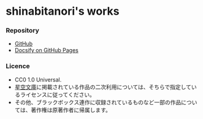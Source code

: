 # shinabitanori's works

### Repository

* [GitHub](https://github.com/paithiov909/shinabitanori)
* [Docsify on GitHub Pages](https://paithiov909.github.io/shinabitanori)

### Licence

* CC0 1.0 Universal.
* [星空文庫](https://slib.net/a/19034/)に掲載されている作品の二次利用については、そちらで指定しているライセンスに従ってください。
* その他、ブラックボックス連作に収録されているものなど一部の作品については、著作権は原著作者に帰属します。

